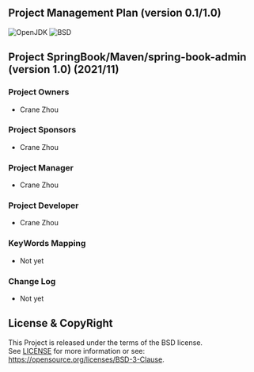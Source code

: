 
Project Management Plan
(version 0.1/1.0)
-----------------------

![OpenJDK](https://img.shields.io/badge/OpenJDK-11-yellow.svg)
![BSD](https://img.shields.io/badge/License-BSD3-blue.svg)


## Project SpringBook/Maven/spring-book-admin (version 1.0) (2021/11)

### Project Owners
- Crane Zhou

### Project Sponsors
- Crane Zhou

### Project Manager
- Crane Zhou

### Project Developer
- Crane Zhou

### KeyWords Mapping
- Not yet

### Change Log
- Not yet

## License & CopyRight
This Project is released under the terms of the BSD license.  
See [LICENSE](LICENSE.txt) for more information or see:  
https://opensource.org/licenses/BSD-3-Clause.
